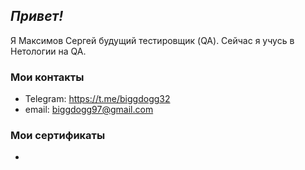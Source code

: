 <h2><em>Привет!</em></h2>

Я Максимов Сергей будущий тестировщик (QA). Cейчас я учусь в Нетологии на QA.

<h3>Мои контакты</h3>

- Telegram: https://t.me/biggdogg32
- email: biggdogg97@gmail.com

<h3>Мои сертификаты</h3>

- 

<!---
biggdogg32one/biggdogg32one is a ✨ special ✨ repository because its `README.md` (this file) appears on your GitHub profile.
You can click the Preview link to take a look at your changes.
--->
